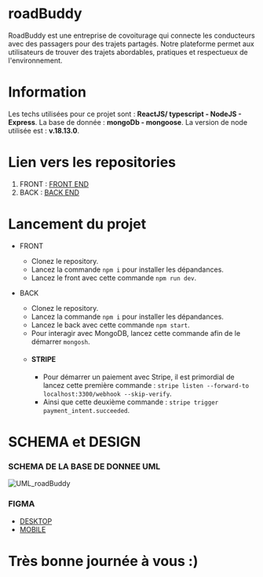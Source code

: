 # roadBuddy

RoadBuddy est une entreprise de covoiturage qui connecte les conducteurs avec des passagers pour des trajets partagés. Notre plateforme permet aux utilisateurs de trouver des trajets abordables, pratiques et respectueux de l'environnement.

# Information

Les techs utilisées pour ce projet sont : **ReactJS/ typescript - NodeJS - Express**.
La base de donnée : **mongoDb - mongoose**.
La version de node utilisée est : **v.18.13.0**.

# Lien vers les repositories

1. FRONT : [FRONT END](https://github.com/ElysiumTM/roadBuddy-front)
2. BACK : [BACK END](https://github.com/ElysiumTM/roadBuddy-server)

# Lancement du projet

- FRONT
  - Clonez le repository.
  - Lancez la commande `npm i` pour installer les dépandances.
  - Lancez le front avec cette commande `npm run dev`.

- BACK
  - Clonez le repository.
  - Lancez la commande `npm i` pour installer les dépandances.
  - Lancez le back avec cette commande `npm start`.
  - Pour interagir avec MongoDB, lancez cette commande afin de le démarrer `mongosh`.
  - #### STRIPE
    - Pour démarrer un paiement avec Stripe, il est primordial de lancez cette première commande : `stripe listen --forward-to localhost:3300/webhook --skip-verify`.
    - Ainsi que cette deuxième commande : `stripe trigger payment_intent.succeeded`.
  
# SCHEMA et DESIGN

### SCHEMA DE LA BASE DE DONNEE UML
  ![UML_roadBuddy](https://github.com/ElysiumTM/projet_soutenance_2024_jacques/assets/97950735/ba414c04-dbac-42ad-9741-f99b0b845c90)

### FIGMA
  - [DESKTOP](https://www.figma.com/file/XdtHXIRcvhLlI6DslvyCYW/Desktop?type=design&node-id=0-1&mode=design&t=7dL07JdFHkulTkbE-0)
  - [MOBILE](https://www.figma.com/file/kEaBQH2RhQVejAQDLhTv2l/Mobile?type=design&mode=design&t=AcwhYFWQKhJfK4c2-0)


# Très bonne journée à vous :)
